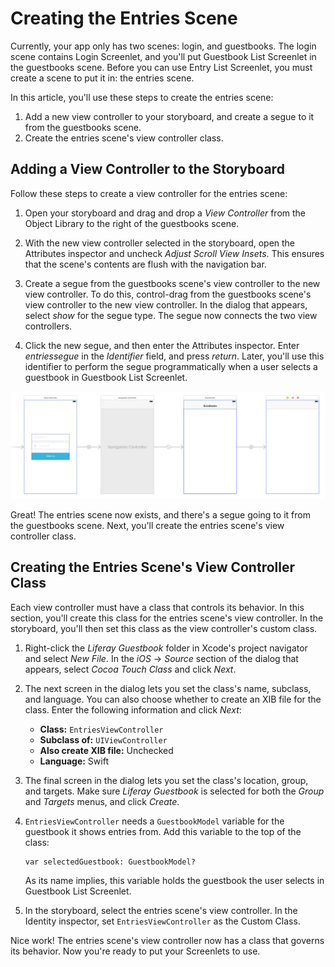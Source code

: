 # Creating the Entries Scene

Currently, your app only has two scenes: login, and guestbooks. The login scene 
contains Login Screenlet, and you'll put Guestbook List Screenlet in the 
guestbooks scene. Before you can use Entry List Screenlet, you must create a 
scene to put it in: the entries scene. 

In this article, you'll use these steps to create the entries scene: 

1.  Add a new view controller to your storyboard, and create a segue to it from 
    the guestbooks scene. 
2.  Create the entries scene's view controller class. 

## Adding a View Controller to the Storyboard

Follow these steps to create a view controller for the entries scene: 

1.  Open your storyboard and drag and drop a *View Controller* from the Object 
    Library to the right of the guestbooks scene. 

2.  With the new view controller selected in the storyboard, open the Attributes 
    inspector and uncheck *Adjust Scroll View Insets*. This ensures that the 
    scene's contents are flush with the navigation bar.

3.  Create a segue from the guestbooks scene's view controller to the new view 
    controller. To do this, control-drag from the guestbooks scene's view 
    controller to the new view controller. In the dialog that appears, select 
    *show* for the segue type. The segue now connects the two view controllers. 

4.  Click the new segue, and then enter the Attributes inspector. Enter 
    *entriessegue* in the *Identifier* field, and press *return*. Later, you'll 
    use this identifier to perform the segue programmatically when a user 
    selects a guestbook in Guestbook List Screenlet. 

![Figure 1: The entries scene now exists to the right of the guestbooks scene, with a segue connecting the two scenes.](../../../images/ios-lp-entries-scene-01.png)

Great! The entries scene now exists, and there's a segue going to it from the 
guestbooks scene. Next, you'll create the entries scene's view controller class. 

## Creating the Entries Scene's View Controller Class

Each view controller must have a class that controls its behavior. In this 
section, you'll create this class for the entries scene's view controller. In 
the storyboard, you'll then set this class as the view controller's custom 
class. 

1.  Right-click the *Liferay Guestbook* folder in Xcode's project navigator and 
    select *New File*. In the *iOS* &rarr; *Source* section of the dialog that 
    appears, select *Cocoa Touch Class* and click *Next*. 

2.  The next screen in the dialog lets you set the class's name, subclass, and 
    language. You can also choose whether to create an XIB file for the class. 
    Enter the following information and click *Next*: 

    - **Class:** `EntriesViewController`
    - **Subclass of:** `UIViewController`
    - **Also create XIB file:** Unchecked
    - **Language:** Swift

3.  The final screen in the dialog lets you set the class's location, group, and 
    targets. Make sure *Liferay Guestbook* is selected for both the *Group* and 
    *Targets* menus, and click *Create*. 

4.  `EntriesViewController` needs a `GuestbookModel` variable for the guestbook 
    it shows entries from. Add this variable to the top of the class: 

        var selectedGuestbook: GuestbookModel?

    As its name implies, this variable holds the guestbook the user selects in 
    Guestbook List Screenlet. 

5.  In the storyboard, select the entries scene's view controller. In the 
    Identity inspector, set `EntriesViewController` as the Custom Class. 

Nice work! The entries scene's view controller now has a class that governs its 
behavior. Now you're ready to put your Screenlets to use. 
